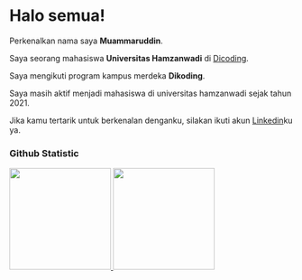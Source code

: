 # Halo semua! 
 
Perkenalkan nama saya **Muammaruddin**.<br>
 
Saya seorang mahasiswa **Universitas Hamzanwadi** di [Dicoding](https://www.dicoding.com/).<br>
 
Saya mengikuti program kampus merdeka **Dikoding**.<br>
 
Saya masih aktif menjadi mahasiswa di universitas hamzanwadi sejak tahun 2021.<br>
 
Jika kamu tertarik untuk berkenalan denganku, silakan ikuti akun [Linkedin](https://www.linkedin.com/in/gilang-adhan/)ku ya.
 
### Github Statistic
<p align="left">
<a href="https://github.com/muammaruddin">
  <img height="180em" src="https://github-readme-stats-eight-theta.vercel.app/api?username=muammaruddin&show_icons=true&theme=algolia&include_all_commits=true&count_private=true"/>
  <img height="180em" src="https://github-readme-stats-eight-theta.vercel.app/api/top-langs/?username=muammaruddin&layout=compact&layout=compact&theme=algolia"/>
</a>
</p>
